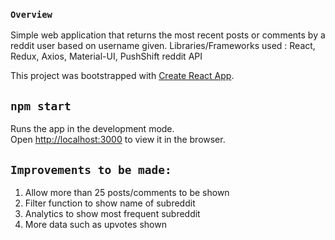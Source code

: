 ### `Overview`
Simple web application that returns the most recent posts or comments by a reddit user based on username given. 
Libraries/Frameworks used : React, Redux, Axios, Material-UI, PushShift reddit API



This project was bootstrapped with [Create React App](https://github.com/facebook/create-react-app).

## `npm start`

Runs the app in the development mode.\
Open [http://localhost:3000](http://localhost:3000) to view it in the browser.



## `Improvements to be made:`
1. Allow more than 25 posts/comments to be shown 
2. Filter function to show name of subreddit 
3. Analytics to show most frequent subreddit 
4. More data such as upvotes shown 
